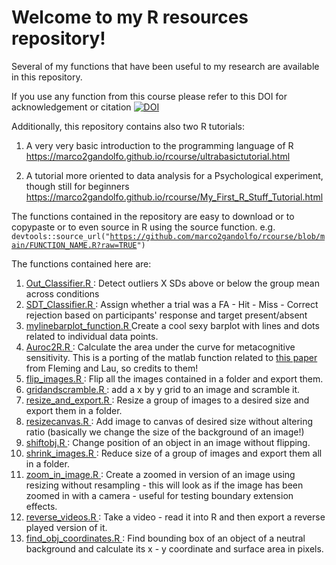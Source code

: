 # Welcome to my R resources repository!

Several of my functions that have been useful to my research are available in this repository.

If you use any function from this course please refer to this DOI for acknowledgement or citation
<a href="https://zenodo.org/badge/latestdoi/365271848"><img src="https://zenodo.org/badge/365271848.svg" alt="DOI"></a>

Additionally, this repository contains also two R tutorials:

1. A very very basic introduction to the programming language of R <br> <link> https://marco2gandolfo.github.io/rcourse/ultrabasictutorial.html </link>

2. A tutorial more oriented to data analysis for a Psychological experiment, though still for beginners <link> https://marco2gandolfo.github.io/rcourse/My_First_R_Stuff_Tutorial.html </link>


The functions contained in the repository are easy to download or to copypaste or to even source in R using the source function.
e.g. <code>devtools::source_url("https://github.com/marco2gandolfo/rcourse/blob/main/FUNCTION_NAME.R?raw=TRUE") </code>

The functions contained here are:

1. <a href=https://github.com/marco2gandolfo/rcourse/blob/main/Out_Classifier.R> Out_Classifier.R </a>: Detect outliers X SDs above or below the group mean across conditions
2. <a href=https://github.com/marco2gandolfo/rcourse/blob/main/SDT_Classifier.R> SDT_Classifier.R </a>: Assign whether a trial was a FA - Hit - Miss - Correct rejection based on participants' response and target present/absent
3. <a href=https://github.com/marco2gandolfo/rcourse/blob/main/mylinebarplot_function.R> mylinebarplot_function.R </a> Create a cool sexy barplot with lines and dots related to individual data points.
4. <a href=https://github.com/marco2gandolfo/rcourse/blob/main/auroc2R.R> Auroc2R.R </a>: Calculate the area under the curve for metacognitive sensitivity. This is a porting of the matlab function related to <a href = https://www.frontiersin.org/articles/10.3389/fnhum.2014.00443/full> this paper </a> from Fleming and Lau, so credits to them!
5. <a href=https://github.com/marco2gandolfo/rcourse/blob/main/flip_images.R> flip_images.R </a>: Flip all the images contained in a folder and export them.
6. <a href=https://github.com/marco2gandolfo/rcourse/blob/main/gridandscramble.R> gridandscramble.R </a>: add a x by y grid to an image and scramble it.
7. <a href=https://github.com/marco2gandolfo/rcourse/blob/main/resize_and_export.R> resize_and_export.R </a>: Resize a group of images to a desired size and export them in a folder.
8. <a href=https://github.com/marco2gandolfo/rcourse/blob/main/resizecanvas.R> resizecanvas.R </a>: Add image to canvas of desired size without altering ratio (basically we change the size of the background of an image!)
9. <a href=https://github.com/marco2gandolfo/rcourse/blob/main/shiftobj.R> shiftobj.R </a>: Change position of an object in an image without flipping.
10. <a href=https://github.com/marco2gandolfo/rcourse/blob/main/shrink_images.R> shrink_images.R </a>: Reduce size of a group of images and export them all in a folder.
11. <a href=https://github.com/marco2gandolfo/rcourse/blob/main/zoom_in_image.R> zoom_in_image.R </a>: Create a zoomed in version of an image using resizing without resampling - this will look as if the image has been zoomed in with a camera - useful for testing boundary extension effects.
12. <a href=https://github.com/marco2gandolfo/rcourse/blob/main/reverse_videos.R> reverse_videos.R </a>: Take a video - read it into R and then export a reverse played version of it.
13. <a href=https://github.com/marco2gandolfo/rcourse/blob/main/find_obj_coordinates.R> find_obj_coordinates.R </a>: Find bounding box of an object of a neutral background and calculate its x - y coordinate and surface area in pixels.
    
